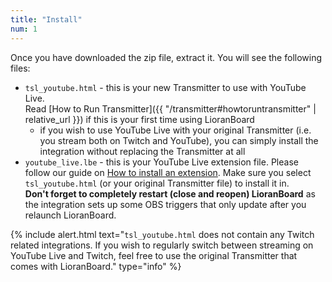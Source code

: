 ```yaml
---
title: "Install"
num: 1
---
```


Once you have downloaded the zip file, extract it. You will see the following files: 
- `tsl_youtube.html` - this is your new Transmitter to use with YouTube Live.\
  Read [How to Run Transmitter]({{ "/transmitter#howtoruntransmitter" | relative_url }}) if this is your first time using LioranBoard
  - if you wish to use YouTube Live with your original Transmitter (i.e. you stream both on Twitch and YouTube), you can simply install the integration without replacing the Transmitter at all
- `youtube_live.lbe` - this is your YouTube Live extension file. Please follow our guide on [How to install an extension](https://lioranboard.ca/extensions/install). Make sure you select `tsl_youtube.html` (or your original Transmitter file) to install it in.\
**Don't forget to completely restart (close and reopen) LioranBoard** as the integration sets up some OBS triggers that only update after you relaunch LioranBoard.

{% include alert.html text="<code>tsl_youtube.html</code> does not contain any Twitch related integrations. If you wish to regularly switch between streaming on YouTube Live and Twitch, feel free to use the original Transmitter that comes with LioranBoard." type="info" %} 





